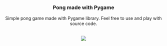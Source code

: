 
<h3 align=center>Pong made with Pygame</h3>
<p align=center>Simple pong game made with Pygame library. Feel free to use and play with source code.</p>
<br>
<div align=center>
    <img src="https://tenor.com/pl/view/cats-tennis-gif-5508679">
</div>
